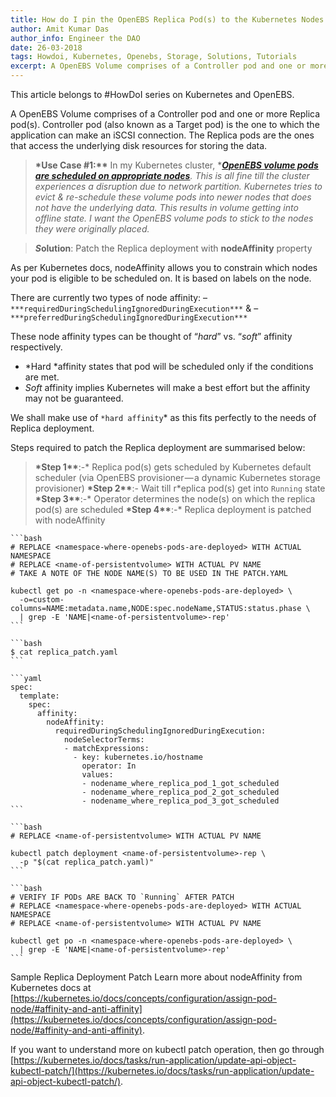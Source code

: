```yaml
---
title: How do I pin the OpenEBS Replica Pod(s) to the Kubernetes Nodes where they were scheduled?
author: Amit Kumar Das
author_info: Engineer the DAO
date: 26-03-2018
tags: Howdoi, Kubernetes, Openebs, Storage, Solutions, Tutorials
excerpt: A OpenEBS Volume comprises of a Controller pod and one or more Replica pod(s). Controller pod (also known as a Target pod) is the one to which the application can make an iSCSI connection.
---
```


This article belongs to #HowDoI series on Kubernetes and OpenEBS.

A OpenEBS Volume comprises of a Controller pod and one or more Replica pod(s). Controller pod (also known as a Target pod) is the one to which the application can make an iSCSI connection. The Replica pods are the ones that access the underlying disk resources for storing the data.

> **\*Use Case #1:\*\*** In my Kubernetes cluster, \*[**_OpenEBS volume pods are scheduled on appropriate nodes_**](https://blog.openebs.io/how-do-i-configure-openebs-to-use-storage-on-specific-kubernetes-nodes-361e3e842a78)_. This is all fine till the cluster experiences a disruption due to network partition. Kubernetes tries to evict & re-schedule these volume pods into newer nodes that does not have the underlying data. This results in volume getting into offline state. I want the OpenEBS volume pods to stick to the nodes they were originally placed._

> ***S*olution**: Patch the Replica deployment with **nodeAffinity** property

As per Kubernetes docs, nodeAffinity allows you to constrain which nodes your pod is eligible to be scheduled on. It is based on labels on the node.

There are currently two types of node affinity:
– `***requiredDuringSchedulingIgnoredDuringExecution***` &
– `***preferredDuringSchedulingIgnoredDuringExecution***`

These node affinity types can be thought of “_hard_” vs. “_soft_” affinity respectively.

- *Hard *affinity states that pod will be scheduled only if the conditions are met.
- _Soft_ affinity implies Kubernetes will make a best effort but the affinity may not be guaranteed.

We shall make use of `*hard affinity`\* as this fits perfectly to the needs of Replica deployment.

Steps required to patch the Replica deployment are summarised below:

> **\*Step 1\*\***:-\* Replica pod(s) gets scheduled by Kubernetes default scheduler (via OpenEBS provisioner — a dynamic Kubernetes storage provisioner)
> **\*Step 2\*\***:- Wait till r\*eplica pod(s) get into `Running` state
> **\*Step 3\*\***:-\* Operator determines the node(s) on which the replica pod(s) are scheduled
> **\*Step 4\*\***:-\* Replica deployment is patched with nodeAffinity

    ```bash
    # REPLACE <namespace-where-openebs-pods-are-deployed> WITH ACTUAL NAMESPACE
    # REPLACE <name-of-persistentvolume> WITH ACTUAL PV NAME
    # TAKE A NOTE OF THE NODE NAME(S) TO BE USED IN THE PATCH.YAML

    kubectl get po -n <namespace-where-openebs-pods-are-deployed> \
      -o=custom-columns=NAME:metadata.name,NODE:spec.nodeName,STATUS:status.phase \
      | grep -E 'NAME|<name-of-persistentvolume>-rep'
    ```

    ```bash
    $ cat replica_patch.yaml
    ```

    ```yaml
    spec:
      template:
        spec:
          affinity:
            nodeAffinity:
              requiredDuringSchedulingIgnoredDuringExecution:
                nodeSelectorTerms:
                - matchExpressions:
                  - key: kubernetes.io/hostname
                    operator: In
                    values:
                    - nodename_where_replica_pod_1_got_scheduled
                    - nodename_where_replica_pod_2_got_scheduled
                    - nodename_where_replica_pod_3_got_scheduled
    ```

    ```bash
    # REPLACE <name-of-persistentvolume> WITH ACTUAL PV NAME

    kubectl patch deployment <name-of-persistentvolume>-rep \
      -p "$(cat replica_patch.yaml)"
    ```

    ```bash
    # VERIFY IF PODs ARE BACK TO `Running` AFTER PATCH
    # REPLACE <namespace-where-openebs-pods-are-deployed> WITH ACTUAL NAMESPACE
    # REPLACE <name-of-persistentvolume> WITH ACTUAL PV NAME

    kubectl get po -n <namespace-where-openebs-pods-are-deployed> \
      | grep -E 'NAME|<name-of-persistentvolume>-rep'
    ```

Sample Replica Deployment Patch
Learn more about nodeAffinity from Kubernetes docs at [https://kubernetes.io/docs/concepts/configuration/assign-pod-node/#affinity-and-anti-affinity](https://kubernetes.io/docs/concepts/configuration/assign-pod-node/#affinity-and-anti-affinity).

If you want to understand more on kubectl patch operation, then go through [https://kubernetes.io/docs/tasks/run-application/update-api-object-kubectl-patch/](https://kubernetes.io/docs/tasks/run-application/update-api-object-kubectl-patch/).
